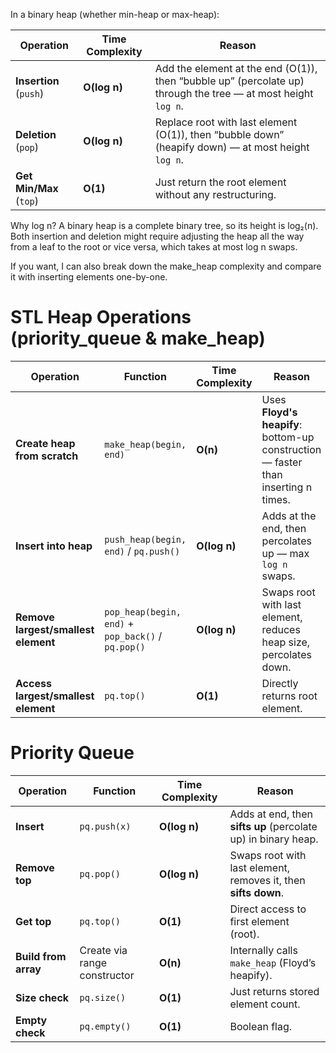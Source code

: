 In a binary heap (whether min-heap or max-heap):

| **Operation**           | **Time Complexity** | **Reason**                                                                                                    |
| ----------------------- | ------------------- | ------------------------------------------------------------------------------------------------------------- |
| **Insertion** (`push`)  | **O(log n)**        | Add the element at the end (O(1)), then “bubble up” (percolate up) through the tree — at most height `log n`. |
| **Deletion** (`pop`)    | **O(log n)**        | Replace root with last element (O(1)), then “bubble down” (heapify down) — at most height `log n`.            |
| **Get Min/Max** (`top`) | **O(1)**            | Just return the root element without any restructuring.                                                       |


Why log n?
A binary heap is a complete binary tree, so its height is log₂(n). Both insertion and deletion might require adjusting the heap all the way from a leaf to the root or vice versa, which takes at most log n swaps.

If you want, I can also break down the make_heap complexity and compare it with inserting elements one-by-one.

# STL Heap Operations (priority_queue & make_heap)

| **Operation**                       | **Function**                                       | **Time Complexity** | **Reason**                                                                        |
| ----------------------------------- | -------------------------------------------------- | ------------------- | --------------------------------------------------------------------------------- |
| **Create heap from scratch**        | `make_heap(begin, end)`                            | **O(n)**            | Uses **Floyd's heapify**: bottom-up construction — faster than inserting n times. |
| **Insert into heap**                | `push_heap(begin, end)` / `pq.push()`              | **O(log n)**        | Adds at the end, then percolates up — max `log n` swaps.                          |
| **Remove largest/smallest element** | `pop_heap(begin, end)` + `pop_back()` / `pq.pop()` | **O(log n)**        | Swaps root with last element, reduces heap size, percolates down.                 |
| **Access largest/smallest element** | `pq.top()`                                         | **O(1)**            | Directly returns root element.                                                    |

# Priority Queue

| **Operation**        | **Function**                 | **Time Complexity** | **Reason**                                                     |
| -------------------- | ---------------------------- | ------------------- | -------------------------------------------------------------- |
| **Insert**           | `pq.push(x)`                 | **O(log n)**        | Adds at end, then **sifts up** (percolate up) in binary heap.  |
| **Remove top**       | `pq.pop()`                   | **O(log n)**        | Swaps root with last element, removes it, then **sifts down**. |
| **Get top**          | `pq.top()`                   | **O(1)**            | Direct access to first element (root).                         |
| **Build from array** | Create via range constructor | **O(n)**            | Internally calls `make_heap` (Floyd’s heapify).                |
| **Size check**       | `pq.size()`                  | **O(1)**            | Just returns stored element count.                             |
| **Empty check**      | `pq.empty()`                 | **O(1)**            | Boolean flag.                                                  |
